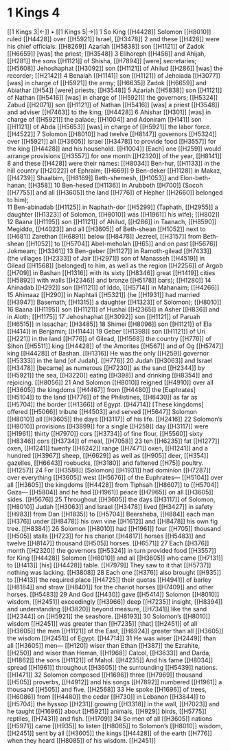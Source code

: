 # 1 Kings 4
[[1 Kings 3|←]] • [[1 Kings 5|→]]
1 So King [[H4428]] Solomon [[H8010]] ruled [[H4428]] over [[H5921]] Israel, [[H3478]] 
2 and these [[H428]] were his chief officials: [[H8269]] Azariah [[H5838]] son [[H1121]] of Zadok [[H6659]] [was] the priest; [[H3548]] 
3 Elihoreph [[H456]] and Ahijah, [[H281]] the sons [[H1121]] of Shisha, [[H7894]] [were] secretaries; [[H5608]] Jehoshaphat [[H3092]] son [[H1121]] of Ahilud [[H286]] [was] the recorder; [[H2142]] 
4 Benaiah [[H1141]] son [[H1121]] of Jehoiada [[H3077]] [was] in charge of [[H5921]] the army; [[H6635]] Zadok [[H6659]] and Abiathar [[H54]] [were] priests; [[H3548]] 
5 Azariah [[H5838]] son [[H1121]] of Nathan [[H5416]] [was] in charge of [[H5921]] the governors; [[H5324]] Zabud [[H2071]] son [[H1121]] of Nathan [[H5416]] [was] a priest [[H3548]] and adviser [[H7463]] to the king; [[H4428]] 
6 Ahishar [[H301]] [was] in charge of [[H5921]] the palace; [[H1004]] and Adoniram [[H141]] son [[H1121]] of Abda [[H5653]] [was] in charge of [[H5921]] the labor force. [[H4522]] 
7 Solomon [[H8010]] had twelve [[H8147]] governors [[H5324]] over [[H5921]] all [[H3605]] Israel [[H3478]] to provide food [[H3557]] for the king [[H4428]] and his household. [[H1004]] [Each] one [[H259]] would arrange provisions [[H3557]] for one month [[H2320]] of the year, [[H8141]] 
8 and these [[H428]] were their names: [[H8034]] Ben-hur, [[H1133]] in the hill country [[H2022]] of Ephraim; [[H669]] 
9 Ben-deker [[H1128]] in Makaz, [[H4739]] Shaalbim, [[H8169]] Beth-shemesh, [[H1053]] and Elon-beth-hanan; [[H358]] 
10 Ben-hesed [[H1136]] in Arubboth [[H700]] (Socoh [[H7755]] and all [[H3605]] the land [[H776]] of Hepher [[H2660]] belonged to him);  
11 Ben-abinadab [[H1125]] in Naphath-dor [[H5299]] (Taphath, [[H2955]] a daughter [[H1323]] of Solomon, [[H8010]] was [[H1961]] his wife); [[H802]] 
12 Baana [[H1195]] son [[H1121]] of Ahilud, [[H286]] in Taanach, [[H8590]] Megiddo, [[H4023]] and all [[H3605]] of Beth-shean [[H1052]] next to [[H681]] Zarethan [[H6891]] below [[H8478]] Jezreel, [[H3157]] from  Beth-shean [[H1052]] to [[H5704]] Abel-meholah [[H65]] and on past [[H5676]] Jokmeam; [[H3361]] 
13 Ben-geber [[H1127]] in Ramoth-gilead [[H7433]] (the villages [[H2333]] of Jair [[H2971]] son of Manasseh [[H4519]] in Gilead [[H1568]] [belonged] to him,  as well as the region [[H2256]] of Argob [[H709]] in Bashan [[H1316]] with its sixty [[H8346]] great [[H1419]] cities [[H5892]] with walls [[H2346]] and bronze [[H5178]] bars); [[H1280]] 
14 Ahinadab [[H292]] son [[H1121]] of Iddo, [[H5714]] in Mahanaim; [[H4266]] 
15 Ahimaaz [[H290]] in Naphtali [[H5321]] (he [[H1931]] had married [[H3947]] Basemath, [[H1315]] a daughter [[H1323]] of Solomon); [[H8010]] 
16 Baana [[H1195]] son [[H1121]] of Hushai [[H2365]] in Asher [[H836]] and in Aloth; [[H1175]] 
17 Jehoshaphat [[H3092]] son [[H1121]] of Paruah [[H6515]] in Issachar; [[H3485]] 
18 Shimei [[H8096]] son [[H1121]] of Ela [[H414]] in Benjamin; [[H1144]] 
19 Geber [[H1398]] son [[H1121]] of Uri [[H221]] in the land [[H776]] of Gilead, [[H1568]] the country [[H776]] of Sihon [[H5511]] king [[H4428]] of the Amorites [[H567]] and of Og [[H5747]] king [[H4428]] of Bashan. [[H1316]] He was the only [[H259]] governor [[H5333]] in the land [of Judah]. [[H776]] 
20 Judah [[H3063]] and Israel [[H3478]] [became] as numerous [[H7230]] as the sand [[H2344]] by [[H5921]] the sea, [[H3220]] eating [[H398]] and drinking [[H8354]] and rejoicing. [[H8056]] 
21 And Solomon [[H8010]] reigned [[H4910]] over all [[H3605]] the kingdoms [[H4467]] from [[H4480]] the [Euphrates] [[H5104]] to the land [[H776]] of the Philistines, [[H6430]] as far as [[H5704]] the border [[H1366]] of Egypt. [[H4714]] [These kingdoms] offered [[H5066]] tribute [[H4503]] and served [[H5647]] Solomon [[H8010]] all [[H3605]] the days [[H3117]] of his life. [[H2416]] 
22 Solomon’s [[H8010]] provisions [[H3899]] for a single [[H259]] day [[H3117]] were [[H1961]] thirty [[H7970]] cors [[H3734]] of fine flour, [[H5560]] sixty [[H8346]] cors [[H3734]] of meal, [[H7058]] 
23 ten [[H6235]] fat [[H1277]] oxen, [[H1241]] twenty [[H6242]] range [[H7471]] oxen, [[H1241]] and a hundred [[H3967]] sheep, [[H6629]] as well as [[H905]] deer, [[H354]] gazelles, [[H6643]] roebucks, [[H3180]] and fattened [[H75]] poultry. [[H1257]] 
24 For [[H3588]] [Solomon] [[H1931]] had dominion [[H7287]] over everything [[H3605]] west [[H5676]] of the Euphrates— [[H5104]] over all [[H3605]] the kingdoms [[H4428]] from Tiphsah [[H8607]] to [[H5704]] Gaza— [[H5804]] and he had [[H1961]] peace [[H7965]] on all [[H3605]] sides. [[H5676]] 
25 Throughout [[H3605]] the days [[H3117]] of Solomon, [[H8010]] Judah [[H3063]] and Israel [[H3478]] lived [[H3427]] in safety [[H983]] from Dan [[H1835]] to [[H5704]] Beersheba, [[H884]] each man [[H376]] under [[H8478]] his own vine [[H1612]] and [[H8478]] his own fig tree. [[H8384]] 
26 Solomon [[H8010]] had [[H1961]] four [[H705]] thousand [[H505]] stalls [[H723]] for his chariot [[H4817]] horses [[H5483]] and twelve [[H8147]] thousand [[H505]] horses. [[H6571]] 
27 Each [[H376]] month [[H2320]] the governors [[H5324]] in turn provided food [[H3557]] for King [[H4428]] Solomon [[H8010]] and all [[H3605]] who came [[H7131]] to [[H413]] [his] [[H4428]] table. [[H7979]] They saw to it that [[H5737]] nothing was lacking. [[H3808]] 
28 Each one [[H376]] also brought [[H935]] to [[H413]] the required place [[H4725]] their quotas [[H4941]] of barley [[H8184]] and straw [[H8401]] for the chariot horses [[H7409]] and other horses. [[H5483]] 
29 And God [[H430]] gave [[H5414]] Solomon [[H8010]] wisdom, [[H2451]] exceedingly [[H3966]] deep [[H7235]] insight, [[H8394]] and understanding [[H3820]] beyond measure, [[H7341]] like the sand [[H2344]] on [[H5921]] the seashore. [[H8193]] 
30 Solomon’s [[H8010]] wisdom [[H2451]] was greater than [[H7235]] [that] [[H2451]] of all [[H3605]] the men [[H1121]] of the East, [[H6924]] greater than all [[H3605]] the wisdom [[H2451]] of Egypt. [[H4714]] 
31 He was wiser [[H2449]] than all [[H3605]] men— [[H120]] wiser than Ethan [[H387]] the Ezrahite, [[H250]] and wiser than Heman, [[H1968]] Calcol, [[H3633]] and Darda, [[H1862]] the sons [[H1121]] of Mahol. [[H4235]] And his fame [[H8034]] spread [[H1961]] throughout [[H3605]] the surrounding [[H5439]] nations. [[H1471]] 
32 Solomon composed [[H1696]] three [[H7969]] thousand [[H505]] proverbs, [[H4912]] and his songs [[H7892]] numbered [[H1961]] a thousand [[H505]] and five. [[H2568]] 
33 He spoke [[H1696]] of trees, [[H6086]] from [[H4480]] the cedar [[H730]] in Lebanon [[H3844]] to [[H5704]] the hyssop [[H231]] growing [[H3318]] in the wall, [[H7023]] and he taught [[H1696]] about [[H5921]] animals, [[H929]] birds, [[H5775]] reptiles, [[H7431]] and fish. [[H1709]] 
34 So men of all [[H3605]] nations [[H5971]] came [[H935]] to listen [[H8085]] to Solomon’s [[H8010]] wisdom, [[H2451]] sent by all [[H3605]] the kings [[H4428]] of the earth [[H776]] when they heard [[H8085]] of his wisdom. [[H2451]] 
